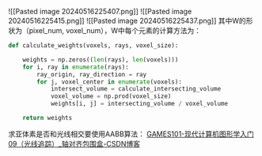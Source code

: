 ![[Pasted image 20240516225407.png]]
![[Pasted image 20240516225415.png]]
![[Pasted image 20240516225437.png]]
其中W的形状为（pixel_num, voxel_num），W中每个元素的计算方法为：
```python
def calculate_weights(voxels, rays, voxel_size):

    weights = np.zeros((len(rays), len(voxels)))
    for i, ray in enumerate(rays):
        ray_origin, ray_direction = ray
        for j, voxel_center in enumerate(voxels):
            intersect_volume = calculate_intersecting_volume
            voxel_volume = np.prod(voxel_size)
            weights[i, j] = intersecting_volume / voxel_volume

    return weights

```
求亚体素是否和光线相交要使用AABB算法：
[GAMES101-现代计算机图形学入门09（光线追踪）_轴对齐包围盒-CSDN博客](https://blog.csdn.net/qq_62214161/article/details/129505762)

